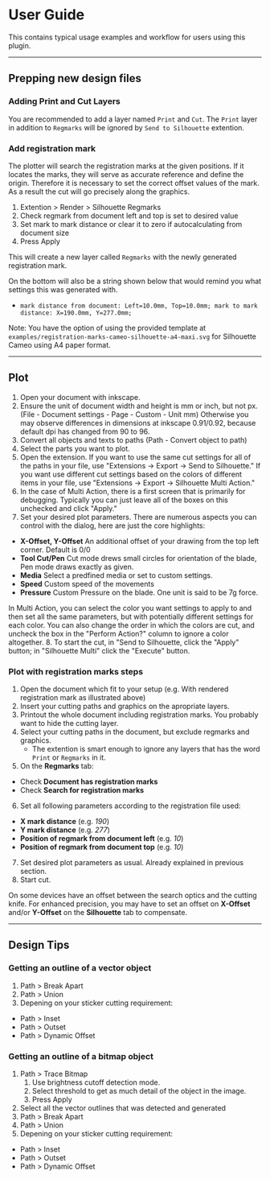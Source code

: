 # User Guide

This contains typical usage examples and workflow for users using this plugin.

---

## Prepping new design files


### Adding Print and Cut Layers

You are recommended to add a layer named `Print` and `Cut`.
The `Print` layer in addition to `Regmarks` will be ignored by `Send to Silhouette` extention.


### Add registration mark

The plotter will search the registration marks at the given positions.
If it locates the marks, they will serve as accurate reference and define the origin.
Therefore it is necessary to set the correct offset values of the mark.
As a result the cut will go precisely along the graphics.

1. Extention > Render > Silhouette Regmarks
1. Check regmark from document left and top is set to desired value
1. Set mark to mark distance or clear it to zero if autocalculating from document size
1. Press Apply

This will create a new layer called `Regmarks` with the newly generated registration mark.

On the bottom will also be a string shown below that would remind you what settings this was generated with.
- `mark distance from document: Left=10.0mm, Top=10.0mm; mark to mark distance: X=190.0mm, Y=277.0mm;`

Note: You have the option of using the provided template at `examples/registration-marks-cameo-silhouette-a4-maxi.svg` for Silhouette Cameo using A4 paper format.


---

## Plot

1. Open your document with inkscape.
2. Ensure the unit of document width and height is mm or inch, but not px. (File - Document settings - Page - Custom - Unit mm) Otherwise you may observe differences in dimensions at inkscape 0.91/0.92, because default dpi has changed from 90 to 96.
3. Convert all objects and texts to paths (Path - Convert object to path)
4. Select the parts you want to plot.
5. Open the extension. If you want to use the same cut settings for all of the paths in your file, use "Extensions -> Export -> Send to Silhouette." If you want use different cut settings based on the colors of different items in your file, use "Extensions -> Export -> Silhouette Multi Action."
6. In the case of Multi Action, there is a first screen that is primarily for debugging. Typically you can just leave all of the boxes on this unchecked and click "Apply."
7. Set your desired plot parameters. There are numerous aspects you can control with the dialog, here are just the core highlights:
  * **X-Offset, Y-Offset**  An additional offset of your drawing from the top left corner. Default is 0/0
  * **Tool Cut/Pen**        Cut mode drews small circles for orientation of the blade, Pen mode draws exactly as given.
  * **Media**               Select a predfined media or set to custom settings.
  * **Speed**               Custom speed of the movements
  * **Pressure**            Custom Pressure on the blade. One unit is said to be 7g force.

  In Multi Action, you can select the color you want settings to apply to and then set all the same parameters, but with potentially different settings for each color. You can also change the order in which the colors are cut, and uncheck the box in the "Perform Action?" column to ignore a color altogether.
8. To start the cut, in "Send to Silhouette, click the "Apply" button; in "Silhouette Multi" click the "Execute" button.


### Plot with registration marks steps

1. Open the document which fit to your setup (e.g. With rendered registration mark as illustrated above)
2. Insert your cutting paths and graphics on the apropriate layers.
3. Printout the whole document including registration marks. You probably want to hide the cutting layer.
4. Select your cutting paths in the document, but exclude regmarks and graphics.
    - The extention is smart enough to ignore any layers that has the word `Print` or `Regmarks` in it.
5. On the **Regmarks** tab:
  * Check **Document has registration marks**
  * Check **Search for registration marks**
6. Set all following parameters according to the registration file used:
  * **X mark distance** (e.g. *190*)
  * **Y mark distance** (e.g. *277*)
  * **Position of regmark from document left** (e.g. *10*)
  * **Position of regmark from document top** (e.g. *10*)
7. Set desired plot parameters as usual. Already explained in previous section.
8. Start cut.

On some devices have an offset between the search optics and the cutting knife.
For enhanced precision, you may have to set an offset on **X-Offset** and/or **Y-Offset** on the **Silhouette** tab to compensate.

---

## Design Tips

### Getting an outline of a vector object

1. Path > Break Apart
1. Path > Union
1. Depening on your sticker cutting requirement:
 - Path > Inset
 - Path > Outset
 - Path > Dynamic Offset


### Getting an outline of a bitmap object

1. Path > Trace Bitmap
    1. Use brightness cutoff detection mode. 
    1. Select threshold to get as much detail of the object in the image.
    1. Press Apply
1. Select all the vector outlines that was detected and generated
1. Path > Break Apart
1. Path > Union
1. Depening on your sticker cutting requirement:
 - Path > Inset
 - Path > Outset
 - Path > Dynamic Offset

 